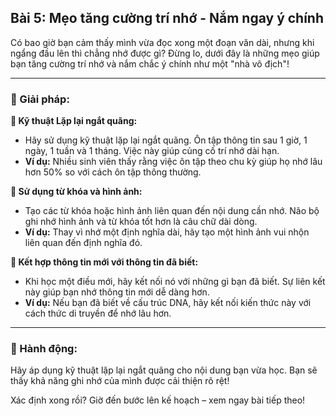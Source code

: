 ## Bài 5: Mẹo tăng cường trí nhớ - Nắm ngay ý chính

Có bao giờ bạn cảm thấy mình vừa đọc xong một đoạn văn dài, nhưng khi ngẩng đầu lên thì chẳng nhớ được gì? Đừng lo, dưới đây là những mẹo giúp bạn tăng cường trí nhớ và nắm chắc ý chính như một "nhà vô địch"!

---

### 📌 Giải pháp:

**🔹 Kỹ thuật Lặp lại ngắt quãng:**

- Hãy sử dụng kỹ thuật lặp lại ngắt quãng. Ôn tập thông tin sau 1 giờ, 1 ngày, 1 tuần và 1 tháng. Việc này giúp củng cố trí nhớ dài hạn.
- **Ví dụ:** Nhiều sinh viên thấy rằng việc ôn tập theo chu kỳ giúp họ nhớ lâu hơn 50% so với cách ôn tập thông thường.

**🔹 Sử dụng từ khóa và hình ảnh:**

- Tạo các từ khóa hoặc hình ảnh liên quan đến nội dung cần nhớ. Não bộ ghi nhớ hình ảnh và từ khóa tốt hơn là câu chữ dài dòng.
- **Ví dụ:** Thay vì nhớ một định nghĩa dài, hãy tạo một hình ảnh vui nhộn liên quan đến định nghĩa đó.

**🔹 Kết hợp thông tin mới với thông tin đã biết:**

- Khi học một điều mới, hãy kết nối nó với những gì bạn đã biết. Sự liên kết này giúp bạn nhớ thông tin mới dễ dàng hơn.
- **Ví dụ:** Nếu bạn đã biết về cấu trúc DNA, hãy kết nối kiến thức này với cách thức di truyền để nhớ lâu hơn.

---

### 🚀 Hành động:

Hãy áp dụng kỹ thuật lặp lại ngắt quãng cho nội dung bạn vừa học. Bạn sẽ thấy khả năng ghi nhớ của mình được cải thiện rõ rệt!

Xác định xong rồi? Giờ đến bước lên kế hoạch – xem ngay bài tiếp theo!